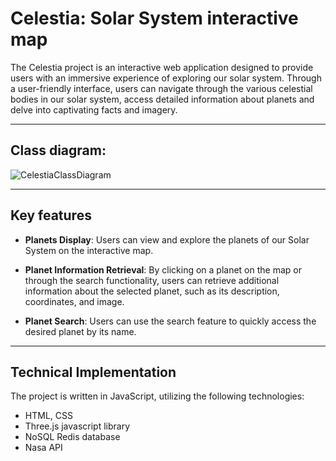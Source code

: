 # Celestia: Solar System interactive map
The Celestia project is an interactive web application designed to provide users with an immersive experience of exploring our solar system. Through a user-friendly interface, users can navigate through the various celestial bodies in our solar system, access detailed information about planets and delve into captivating facts and imagery.
___
## Class diagram:
![CelestiaClassDiagram](https://github.com/qpaljke/OOP/assets/129846613/2a436ea1-be89-4338-afac-5c45a748037d)
___
## Key features
* __Planets Display__: Users can view and explore the planets of our Solar System on the interactive map.

* __Planet Information Retrieval__: By clicking on a planet on the map or through the search functionality, users can retrieve additional information about the selected planet, such as its description, coordinates, and image.

* __Planet Search__: Users can use the search feature to quickly access the desired planet by its name.
___
## Technical Implementation
The project is written in JavaScript, utilizing the following technologies:

* HTML, CSS
* Three.js javascript library
* NoSQL Redis database
* Nasa API
